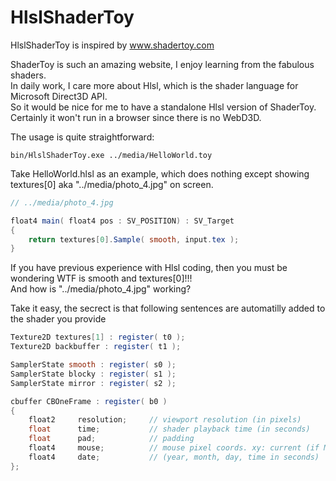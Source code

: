 HlslShaderToy
==

HlslShaderToy is inspired by www.shadertoy.com

ShaderToy is such an amazing website, I enjoy learning from the fabulous shaders.   
In daily work, I care more about Hlsl, which is the shader language for Microsoft Direct3D API.   
So it would be nice for me to have a standalone Hlsl version of ShaderToy.   
Certainly it won't run in a browser since there is no WebD3D.   

The usage is quite straightforward:
```
bin/HlslShaderToy.exe ../media/HelloWorld.toy
```

Take HelloWorld.hlsl as an example, which does nothing except showing textures[0] aka "../media/photo_4.jpg" on screen.   
```glsl
// ../media/photo_4.jpg

float4 main( float4 pos : SV_POSITION) : SV_Target
{
    return textures[0].Sample( smooth, input.tex );
}
```

If you have previous experience with Hlsl coding, then you must be wondering WTF is smooth and textures[0]!!!   
And how is "../media/photo_4.jpg" working?

Take it easy, the secrect is that following sentences are automatilly added to the shader you provide    
```glsl
Texture2D textures[1] : register( t0 );
Texture2D backbuffer : register( t1 );

SamplerState smooth : register( s0 );
SamplerState blocky : register( s1 );
SamplerState mirror : register( s2 );

cbuffer CBOneFrame : register( b0 )
{
    float2     resolution;     // viewport resolution (in pixels)
    float      time;           // shader playback time (in seconds)
    float      pad;            // padding
    float4     mouse;          // mouse pixel coords. xy: current (if MLB down), zw: click
    float4     date;           // (year, month, day, time in seconds)
};


```
